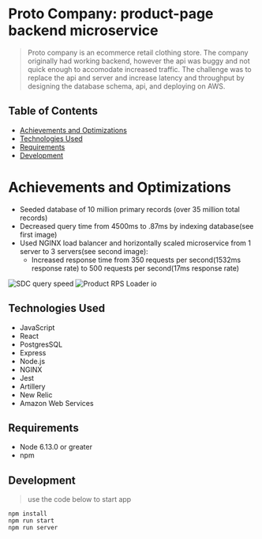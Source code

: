 # Proto Company: product-page backend microservice
> Proto company is an ecommerce retail clothing store. The company originally had working backend, however the api was buggy and not quick enough to accomodate increased traffic. The challenge was to replace the api and server and increase latency and throughput by designing the database schema, api, and deploying on AWS.


## Table of Contents

* [Achievements and Optimizations](#achievements-and-optimizations)
* [Technologies Used](#technologies-used)
* [Requirements](#requirements)
* [Development](#development)

# Achievements and Optimizations
- Seeded database of 10 million primary records (over 35 million total records)
- Decreased query time from 4500ms to .87ms by indexing database(see first image)
- Used NGINX load balancer and horizontally scaled microservice from 1 server to 3 servers(see second image):
	- Increased response time from 350 requests per second(1532ms response rate) to 500 requests per second(17ms response rate)
	
![SDC query speed](https://user-images.githubusercontent.com/65146641/100021271-7bcc4780-2d9e-11eb-9ad6-b28d285b8ad1.png)
![Product RPS Loader io](https://user-images.githubusercontent.com/65146641/100020534-33605a00-2d9d-11eb-9e0b-be887b7c940f.png)

## Technologies Used
- JavaScript
- React
- PostgresSQL
- Express
- Node.js
- NGINX
- Jest
- Artillery
- New Relic
- Amazon Web Services

## Requirements
- Node 6.13.0 or greater
- npm

## Development
  	
> use the code below to start app
	
~~~~
npm install
npm run start
npm run server
~~~~




